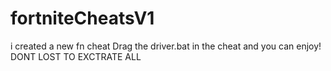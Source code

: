 # fortniteCheatsV1
i created a new fn cheat
Drag the driver.bat in the cheat and you can enjoy!
DONT LOST TO EXCTRATE ALL
